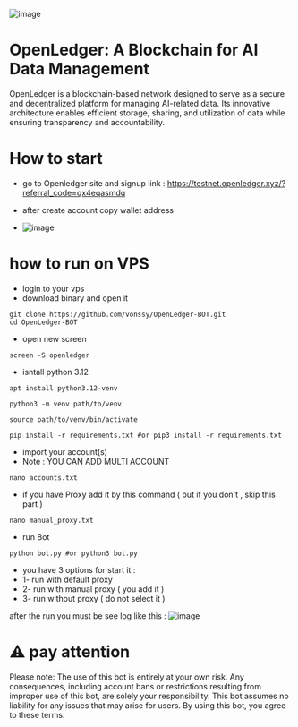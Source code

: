 ![image](https://github.com/user-attachments/assets/6b3468fb-d66c-41b2-8467-362c991e9d22)

# OpenLedger: A Blockchain for AI Data Management

OpenLedger is a blockchain-based network designed to serve as a secure and decentralized platform for managing AI-related data. Its innovative architecture enables efficient storage, sharing, and utilization of data while ensuring transparency and accountability.

# How to start 

* go to Openledger site and signup 
link : https://testnet.openledger.xyz/?referral_code=qx4eqasmdq

* after create account copy wallet address
* ![image](https://github.com/user-attachments/assets/af03e3de-e194-4be7-a585-0d168c1ae74c)

# how to run on VPS
* login to your vps
* download binary and open it
```
git clone https://github.com/vonssy/OpenLedger-BOT.git
cd OpenLedger-BOT
```
* open new screen
```
screen -S openledger
```
* isntall python 3.12
```
apt install python3.12-venv
```
```
python3 -m venv path/to/venv
```
```
source path/to/venv/bin/activate
```
```
pip install -r requirements.txt #or pip3 install -r requirements.txt
```
* import your account(s)
* Note : YOU CAN ADD MULTI ACCOUNT
```
nano accounts.txt
```
* if you have Proxy add it by this command ( but if you don't , skip this part )
```
nano manual_proxy.txt
```
* run Bot
```
python bot.py #or python3 bot.py
```
* you have 3 options for start it :
* 1- run with default proxy
* 2- run with manual proxy ( you add it )
* 3- run without proxy ( do not select it )

after the run you must be see log like this : 
![image](https://github.com/user-attachments/assets/cb26917e-a9b1-4764-8dab-ad47338febb8)

# ⚠️ **pay attention**  
Please note: The use of this bot is entirely at your own risk. Any consequences, including account bans or restrictions resulting from improper use of this bot, are solely your responsibility. This bot assumes no liability for any issues that may arise for users. By using this bot, you agree to these terms.
